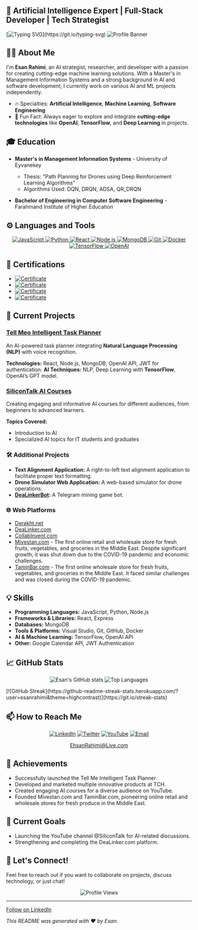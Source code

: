 ## 🧠 Artificial Intelligence Expert | Full-Stack Developer | Tech Strategist
[![Typing SVG](https://readme-typing-svg.herokuapp.com?font=Fira+Code&size=30&duration=4000&pause=500&color=FFFFFF&center=true&vCenter=true&width=500&lines=👋+Hello%2C+I+am+Esan!;🚀+Building+AI+solutions...)](https://git.io/typing-svg)
![Profile Banner](https://ehsanrahimi.com/text/GitHub.jpg) <!-- Replace this with a personal banner if you have one -->

## 👨‍💻 About Me
I'm **Esan Rahimi**, an AI strategist, researcher, and developer with a passion for creating cutting-edge machine learning solutions. With a Master's in Management Information Systems and a strong background in AI and software development, I currently work on various AI and ML projects independently.
- 🔥 Specialties: **Artificial Intelligence**, **Machine Learning**, **Software Engineering**  
- 🌟 Fun Fact: Always eager to explore and integrate **cutting-edge technologies** like **OpenAI**, **TensorFlow**, and **Deep Learning** in projects.

## 🎓 Education 
- **Master's in Management Information Systems** - University of Eyvanekey
  - Thesis: "Path Planning for Drones using Deep Reinforcement Learning Algorithms"
  - Algorithms Used: DQN, DRQN, ADSA, QR_DRQN

- **Bachelor of Engineering in Computer Software Engineering** - Farahmand Institute of Higher Education

## ⚙️ Languages and Tools
<p align="center">
  <a href="https://www.javascript.com" target="_blank"> <img src="https://img.shields.io/badge/JavaScript-F7DF1E?style=for-the-badge&logo=javascript&logoColor=black" alt="JavaScript" /> </a>
  <a href="https://www.python.org" target="_blank"> <img src="https://img.shields.io/badge/Python-3776AB?style=for-the-badge&logo=python&logoColor=white" alt="Python" /> </a>
  <a href="https://reactjs.org/" target="_blank"> <img src="https://img.shields.io/badge/React-20232A?style=for-the-badge&logo=react&logoColor=61DAFB" alt="React" /> </a>
  <a href="https://nodejs.org" target="_blank"> <img src="https://img.shields.io/badge/Node.js-339933?style=for-the-badge&logo=nodedotjs&logoColor=white" alt="Node.js" /> </a>
  <a href="https://www.mongodb.com/" target="_blank"> <img src="https://img.shields.io/badge/MongoDB-47A248?style=for-the-badge&logo=mongodb&logoColor=white" alt="MongoDB" /> </a>
  <a href="https://git-scm.com/" target="_blank"> <img src="https://img.shields.io/badge/Git-F05032?style=for-the-badge&logo=git&logoColor=white" alt="Git" /> </a>
  <a href="https://www.docker.com/" target="_blank"> <img src="https://img.shields.io/badge/Docker-2496ED?style=for-the-badge&logo=docker&logoColor=white" alt="Docker" /> </a>
  <a href="https://www.tensorflow.org/" target="_blank"> <img src="https://img.shields.io/badge/TensorFlow-FF6F00?style=for-the-badge&logo=tensorflow&logoColor=white" alt="TensorFlow" /> </a>
  <a href="https://openai.com/" target="_blank"> <img src="https://img.shields.io/badge/OpenAI-412991?style=for-the-badge&logo=openai&logoColor=white" alt="OpenAI" /> </a>
</p>

## 📜 Certifications
- [![Certificate](https://img.shields.io/badge/DataCamp%20Introduction%20to%20Python-Complete-brightgreen?style=flat-square)](https://www.datacamp.com/statement-of-accomplishment/course/d952cb487de20b59821cf9b3d4a0ba0263f60559?raw=1)
- [![Certificate](https://img.shields.io/badge/DataCamp%20Implementing%20AI%20Solutions%20in%20Business-Complete-brightgreen?style=flat-square)](https://www.datacamp.com/statement-of-accomplishment/course/b12db63709e7b230ab13febe917a4d3f19c56178?raw=1)
- [![Certificate](https://img.shields.io/badge/DataCamp%20Understanding%20Machine%20Learning-Complete-brightgreen?style=flat-square)](https://www.datacamp.com/statement-of-accomplishment/course/928b2c1ba5bedd8aed8531bb37ab2f41a6677a53?raw=1)
- [![Certificate](https://img.shields.io/badge/IBM%20AI%20Engineering%20Course-Complete-brightgreen?style=flat-square)](https://courses.yl-ptech.skillsnetwork.site/certificates/0209a82b7c8a4391acb09b35370b1df4)

## 🔭 Current Projects
### [Tell Meo Intelligent Task Planner](https://github.com/EsanRAHIMI/TellMeo)
An AI-powered task planner integrating **Natural Language Processing (NLP)** with voice recognition.

**Technologies:** React, Node.js, MongoDB, OpenAI API, JWT for authentication.
**AI Techniques:** NLP, Deep Learning with **TensorFlow**, OpenAI’s GPT model.

### [SiliconTalk AI Courses](https://www.youtube.com/@SiliconTalk)
Creating engaging and informative AI courses for different audiences, from beginners to advanced learners.

**Topics Covered:**
- Introduction to AI
- Specialized AI topics for IT students and graduates

### 🛠️ Additional Projects
- **Text Alignment Application:** A right-to-left text alignment application to facilitate proper text formatting.
- **Drone Simulator Web Application:** A web-based simulator for drone operations.
- **[DeaLinkerBot](https://t.me/DeaLinkerBot):** A Telegram mining game bot.

### 🌐 Web Platforms
- [Derakht.net](https://derakht.net)
- [DeaLinker.com](https://DeaLinker.com)
- [CollabInvent.com](https://CollabInvent.com)
- [Mivestan.com](https://Mivestan.com) - The first online retail and wholesale store for fresh fruits, vegetables, and groceries in the Middle East. Despite significant growth, it was shut down due to the COVID-19 pandemic and economic challenges.
- [TaminBar.com](https://TaminBar.com) - The first online wholesale store for fresh fruits, vegetables, and groceries in the Middle East. It faced similar challenges and was closed during the COVID-19 pandemic.

## 💡 Skills
- **Programming Languages:** JavaScript, Python, Node.js
- **Frameworks & Libraries:** React, Express
- **Databases:** MongoDB
- **Tools & Platforms:** Visual Studio, Git, GitHub, Docker
- **AI & Machine Learning:** TensorFlow, OpenAI API
- **Other:** Google Calendar API, JWT Authentication

## 📈 GitHub Stats
<p align="center">
  <img src="https://github-readme-stats.vercel.app/api?username=EsanRAHIMI&show_icons=true&theme=radical" alt="Esan's GitHub stats" />
  <img src="https://github-readme-stats.vercel.app/api/top-langs/?username=EsanRAHIMI&layout=compact&theme=radical" alt="Top Languages" />
</p>
 [![GitHub Streak](https://github-readme-streak-stats.herokuapp.com/?user=esanrahimi&theme=highcontrast)](https://git.io/streak-stats)

## 📫 How to Reach Me
<p align="center">
  <a href="https://www.linkedin.com/in/esanrahimi"><img src="https://img.shields.io/badge/LinkedIn-0077B5?style=for-the-badge&logo=linkedin&logoColor=white" alt="LinkedIn" /></a>
  <a href="https://twitter.com/EsanRahimi"><img src="https://img.shields.io/badge/Twitter-1DA1F2?style=for-the-badge&logo=twitter&logoColor=white" alt="Twitter" /></a>
  <a href="https://www.youtube.com/@SiliconTalk"><img src="https://img.shields.io/badge/YouTube-FF0000?style=for-the-badge&logo=youtube&logoColor=white" alt="YouTube" /></a>
  <a href="mailto:ehsanrahimi@live.com"><img src="https://img.shields.io/badge/Email-e4405f?style=for-the-badge&logo=gmail&logoColor=white" alt="Email" /></a>
</p>
<p align="center">
  <a href="mailto:ehsanrahimi@live.com">EhsanRahimi@Live.com</a>
</p>

## 🚀 Achievements
- Successfully launched the Tell Me Intelligent Task Planner.
- Developed and marketed multiple innovative products at TCH.
- Created engaging AI courses for a diverse audience on YouTube.
- Founded Mivestan.com and TaminBar.com, pioneering online retail and wholesale stores for fresh produce in the Middle East.

## 🎯 Current Goals
- Launching the YouTube channel @SiliconTalk for AI-related discussions.
- Strengthening and completing the DeaLinker.com platform.

## 💬 Let's Connect!
Feel free to reach out if you want to collaborate on projects, discuss technology, or just chat!

<p align="center">
  <img src="https://komarev.com/ghpvc/?username=EsanRAHIMI&style=flat-square&color=blue" alt="Profile Views" />
</p>

----

<a class="libutton" href="https://www.linkedin.com/comm/mynetwork/discovery-see-all?usecase=PEOPLE_FOLLOWS&followMember=esanrahimi" target="_blank">Follow on LinkedIn</a>

*This README was generated with ❤️ by Esan.*
